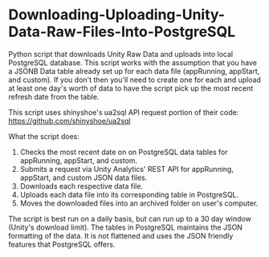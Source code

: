 # Downloading-Uploading-Unity-Data-Raw-Files-Into-PostgreSQL
Python script that downloads Unity Raw Data and uploads into local PostgreSQL database. This script works with the assumption that you have a JSONB Data table already set up for each data file (appRunning, appStart, and custom). If you don't then you'll need to create one for each and upload at least one day's worth of data to have the script pick up the most recent refresh date from the table. 

This script uses shinyshoe's ua2sql API request portion of their code:
https://github.com/shinyshoe/ua2sql

What the script does:
1. Checks the most recent date on on PostgreSQL data tables for appRunning, appStart, and custom. 
1. Submits a request via Unity Analytics' REST API for appRunning, appStart, and custom JSON data files.
2. Downloads each respective data file. 
3. Uploads each data file into its corresponding table in PostgreSQL.
4. Moves the downloaded files into an archived folder on user's computer. 

The script is best run on a daily basis, but can run up to a 30 day window (Unity's download limit). The tables in PostgreSQL maintains the JSON formatting of the data. It is not flattened and uses the JSON friendly features that PostgreSQL offers. 

